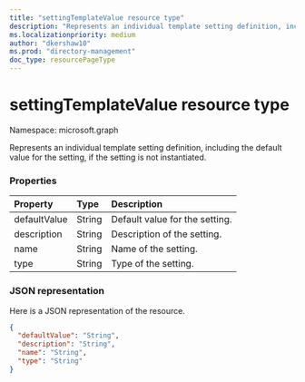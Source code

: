 ```yaml
---
title: "settingTemplateValue resource type"
description: "Represents an individual template setting definition, including the default value for the setting, if the setting is not instantiated."
ms.localizationpriority: medium
author: "dkershaw10"
ms.prod: "directory-management"
doc_type: resourcePageType
---
```


# settingTemplateValue resource type

Namespace: microsoft.graph

Represents an individual template setting definition, including the default value for the setting, if the setting is not instantiated.

### Properties

| Property | Type | Description |
|:---------------|:--------|:----------|
|defaultValue|String| Default value for the setting. |
|description|String| Description of the setting. |
|name|String| Name of the setting. |
|type|String| Type of the setting. |

### JSON representation

Here is a JSON representation of the resource.

<!-- {
  "blockType": "resource",
  "optionalProperties": [

  ],
  "@odata.type": "microsoft.graph.settingTemplateValue"
}-->

```json
{
  "defaultValue": "String",
  "description": "String",
  "name": "String",
  "type": "String"
}

```


<!-- uuid: 8fcb5dbc-d5aa-4681-8e31-b001d5168d79
2015-10-25 14:57:30 UTC -->
<!-- {
  "type": "#page.annotation",
  "description": "settingTemplateValue resource",
  "keywords": "",
  "section": "documentation",
  "tocPath": ""
}-->


